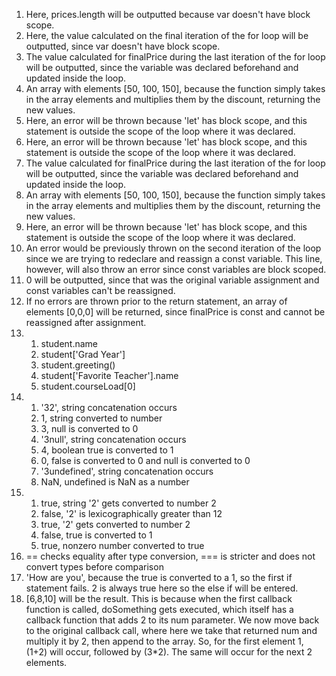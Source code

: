 1. Here, prices.length will be outputted because var doesn't have block scope.
2. Here, the value calculated on the final iteration of the for loop will be outputted, since var doesn't have block scope. 
3. The value calculated for finalPrice during the last iteration of the for loop will be outputted, since the variable was declared beforehand and updated inside the loop.
4. An array with elements [50, 100, 150], because the function simply takes in the array elements and multiplies them by the discount, returning the new values. 
5. Here, an error will be thrown because 'let' has block scope, and this statement is outside the scope of the loop where it was declared.
6. Here, an error will be thrown because 'let' has block scope, and this statement is outside the scope of the loop where it was declared.
7. The value calculated for finalPrice during the last iteration of the for loop will be outputted, since the variable was declared beforehand and updated inside the loop.
8. An array with elements [50, 100, 150], because the function simply takes in the array elements and multiplies them by the discount, returning the new values. 
9. Here, an error will be thrown because 'let' has block scope, and this statement is outside the scope of the loop where it was declared.
10. An error would be previously thrown on the second iteration of the loop since we are trying to redeclare and reassign a const variable. This line, however, will also throw an error since const variables are block scoped.
11. 0 will be outputted, since that was the original variable assignment and const variables can't be reassigned. 
12. If no errors are thrown prior to the return statement, an array of elements [0,0,0] will be returned, since finalPrice is const and cannot be reassigned after assignment. 
13.
	1. student.name
	2. student['Grad Year']
	3. student.greeting()
	4. student['Favorite Teacher'].name
	5. student.courseLoad[0]
14. 
	1. '32', string concatenation occurs
	2. 1, string converted to number
	3. 3, null is converted to 0 
	4. '3null', string concatenation occurs
	5. 4, boolean true is converted to 1
	6. 0, false is converted to 0 and null is converted to 0
	7. '3undefined', string concatenation occurs
	8. NaN, undefined is NaN as a number
15.
	1. true, string '2' gets converted to number 2
	2. false, '2' is lexicographically greater than 12
	3. true, '2' gets converted to number 2
	4. false, true is converted to 1
	5. true, nonzero number converted to true
16. == checks equality after type conversion, === is stricter and does not convert types before comparison
17. 'How are you', because the true is converted to a 1, so the first if statement fails. 2 is always true here so the else if will be entered.
19. [6,8,10] will be the result. This is because when the first callback function is called, doSomething gets executed, which itself has a callback function that adds 2 to its num parameter. We now move back to the original callback call, where here we take that returned num and multiply it by 2, then append to the array. So, for the first element 1, (1+2) will occur, followed by (3*2). The same will occur for the next 2 elements. 
